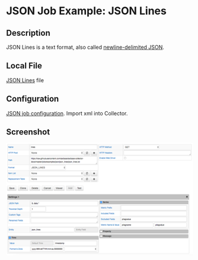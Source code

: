 # JSON Job Example: JSON Lines

## Description

JSON Lines is a text format, also called [newline-delimited JSON](http://jsonlines.org/).

## Local File

[JSON Lines](json_lines.txt) file

## Configuration

[JSON job configuration](json_job_configuration.xml). Import xml into Collector.

## Screenshot

![](json_job_configuration.png)